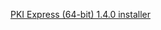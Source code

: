 ﻿[PKI Express (64-bit) 1.4.0 installer](https://files.lacunasoftware.com/pki-express/windows/pkie-1.4.0-x64.msi)